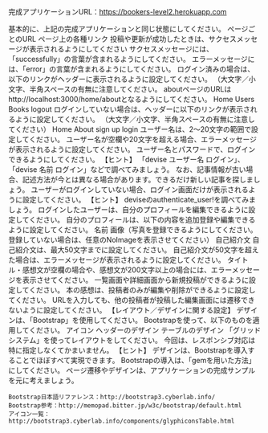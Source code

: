 完成アプリケーションURL：https://bookers-level2.herokuapp.com

基本的に、上記の完成アプリケーションと同じ状態にしてください。
ページごとのURL
ページ上の各種リンク
	<!-- 前回のアプリBookersとは別に、新しいアプリケーションを作成してください。 -->
	<!-- 投稿データのモデル名は、Bookにしてください。 -->
	<!-- ユーザーに関するモデル名は、Userとしてください。 -->
	<!-- ルートパスを設定してください。 -->
	<!-- ルーティングは、resourcesを使ってください。 -->
	投稿や更新が成功したときは、サクセスメッセージが表示されるようにしてください
	サクセスメッセージには、「successfully」の言葉が含まれるようにしてください。
	エラーメッセージには、「error」の言葉が含まれるようにしてください。
	<!-- ログイン済み／ログイン前の状態によって、ヘッダーの内容が変わるようにしてください。 -->
	ログイン済みの場合は、以下のリンクがヘッダーに表示されるように設定してください。
	（大文字／小文字、半角スペースの有無に注意してください。
	aboutページのURLはhttp://localhost:3000/home/aboutとなるようにしてください。
		Home
		Users
		Books
		logout
	ログインしていない場合は、ヘッダーに以下のリンクが表示されるように設定してください。
	（大文字／小文字、半角スペースの有無に注意してください）
		Home
		About
		sign up
		login
	<!-- Userに実装する機能 -->
	<!-- カラム名は、以下のように設定してください。 -->
		<!-- name：名前 -->
		<!-- introduction：自己紹介文 -->
		<!-- profile_image_id：「refile」による画像保存用 -->
	<!-- ユーザー名・メール・パスワードで、ユーザーの新規登録ができるようにしてください。 -->
	ユーザー名は、2～20文字の範囲で設定してください。
	ユーザー名が空欄や20文字を超える場合、エラーメッセージが表示されるように設定してください。
	<!-- ログイン機能には、「devise」を使用してください。 -->
	ユーザー名とパスワードで、ログインできるようにしてください。
	【ヒント】
	「devise ユーザー名 ログイン」、「devise 名前 ログイン」などで調べてみましょう。
	なお、記事情報が古い場合、記述方法が今とは異なる場合があります。できるだけ新しい記事を探しましょう。
	ユーザーがログインしていない場合、ログイン画面だけが表示されるように設定してください。
	【ヒント】
	deviseのauthenticate_user!を調べてみましょう。
	<!-- ログイン後は、マイページに遷移するように設定してください。 -->
	ログインしたユーザーは、自分のプロフィールを編集できるように設定してください。
	<!-- 画像投稿には、「refile」を使用してください。 -->
	自分のプロフィールは、以下の内容を追加登録や編集できるように設定してください。
		名前
		画像（写真を登録できるようにしてください。登録していない場合は、任意のNoImageを表示させてください）
	自己紹介文
	自己紹介文は、最大50文字までに設定してください。
	自己紹介文が50文字を超えた場合は、エラーメッセージが表示されるように設定してください。
	<!-- Bookに実装する機能 -->
	<!-- カラム名は、以下のように設定してください。 -->
		<!-- title：本のタイトル -->
	 	<!-- body：感想 -->
	タイトル・感想文が空欄の場合や、感想文が200文字以上の場合には、エラーメッセージを表示させてください。
	<!-- 新規投稿や更新後は、本の詳細画面に遷移するように設定してください。 -->
	一覧画面や詳細画面から新規投稿ができるように設定してください。
	本の感想は、投稿者のみが編集や削除ができるように設定してください。
	URLを入力しても、他の投稿者が投稿した編集画面には遷移できないように設定してください。
	【レイアウト／デザインに関する設定】
	デザインは、「Bootstrap」を使用してください。
	Bootstrapを使って、以下のものを適用してください。
		アイコン
		ヘッダーのデザイン
		テーブルのデザイン
	「グリッドシステム」を使ってレイアウトをしてください。
	今回は、レスポンシブ対応は特に指定しなくてかまいません。
	【ヒント】
	デザインは、Bootstrapを導入することでほぼすべて実現できます。
	Bootstrapの導入は、「gemを用いた方法」にしてください。
	ページ遷移やデザインは、アプリケーションの完成サンプルを元に考えましょう。

	Bootstrap日本語リファレンス：http://bootstrap3.cyberlab.info/
	Bootstrap参考：http://memopad.bitter.jp/w3c/bootstrap/default.html
	アイコン一覧：http://bootstrap3.cyberlab.info/components/glyphiconsTable.html
